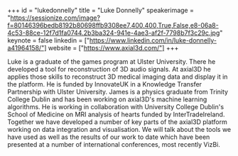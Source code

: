 ﻿+++
id = "lukedonnelly"
title = "Luke Donnelly"
speakerimage = "https://sessionize.com/image?f=80146396bedb8192b80698ffb9308ee7,400,400,True,False,e8-06a8-4c53-88ce-12f7d1fa0744.2b3ba324-941e-4ae3-af2f-7798b7f3c29c.jpg"
keynote = false
linkedin = ["https://www.linkedin.com/in/luke-donnelly-a41964158/"]
website = ["https://www.axial3d.com/"]
+++

Luke is a graduate of the games program at Ulster University. There he developed a tool for reconstruction of 3D audio signals. At axial3D he applies those skills to reconstruct 3D medical imaging data and display it in the platform. He is funded by InnovateUK in a Knowledge Transfer Partnership with Ulster University.
James is a physics graduate from Trinity College Dublin and has been working on axial3D's machine learning algorithms. He is working in collaboration with University College Dublin's School of Medicine on MRI analysis of hearts funded by InterTradeIreland. 
Together we have developed a number of key parts of the axial3D platform working on data integration and visualisation. We will talk about the tools we have used as well as the results of our work to date which have been presented at a number of international conferences, most recently VizBi. 

